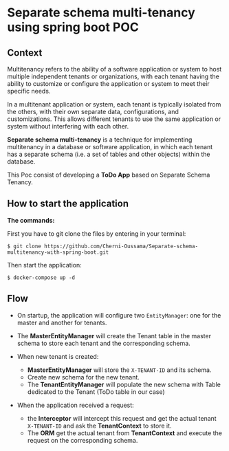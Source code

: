 # Separate schema multi-tenancy using spring boot POC

## Context

Multitenancy refers to the ability of a software application or system to host multiple independent tenants or organizations, with each tenant having the ability to customize or configure the application or system to meet their specific needs.

In a multitenant application or system, each tenant is typically isolated from the others, with their own separate data, configurations, and customizations. This allows different tenants to use the same application or system without interfering with each other.

__Separate schema multi-tenancy__ is a technique for implementing multitenancy in a database or software application, in which each tenant has a separate schema (i.e. a set of tables and other objects) within the database.


This Poc consist of developing a __ToDo App__ based on Separate Schema Tenancy.

## How to start the application

**The commands:**

First you have to git clone the files by entering in your terminal:
```
$ git clone https://github.com/Cherni-Oussama/Separate-schema-multitenancy-with-spring-boot.git
```  
Then start the application:
```
$ docker-compose up -d
```

## Flow

* On startup, the application will configure two `EntityManager`: one for the master and another for tenants.


* The __MasterEntityManager__ will create the Tenant table in the master schema 
to store each tenant and the corresponding schema.


* When new tenant is created:
  * __MasterEntityManager__ will store the `X-TENANT-ID` and its schema.
  * Create new schema for the new tenant.
  * The __TenantEntityManager__ will populate the new schema with Table dedicated to the Tenant (ToDo table in our case)


* When the application received a request:
  * the __Interceptor__ will intercept this request 
and get the actual tenant `X-TENANT-ID` and ask the **TenantContext** to store it.
  * The __ORM__ get the actual tenant from **TenantContext** and execute the request on the corresponding schema.

